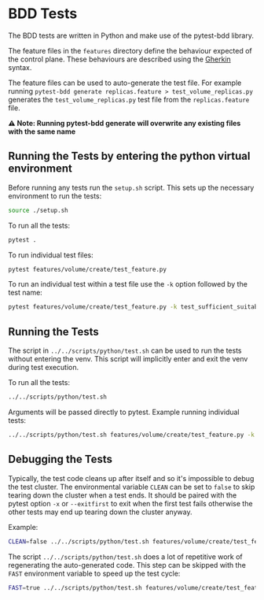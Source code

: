 # BDD Tests

The BDD tests are written in Python and make use of the pytest-bdd library.

The feature files in the `features` directory define the behaviour expected of the control plane. These behaviours are described using the [Gherkin](https://cucumber.io/docs/gherkin/) syntax.

The feature files can be used to auto-generate the test file. For example running `pytest-bdd generate replicas.feature > test_volume_replicas.py`
generates the `test_volume_replicas.py` test file from the `replicas.feature` file.

**:warning: Note: Running pytest-bdd generate will overwrite any existing files with the same name**

## Running the Tests by entering the python virtual environment
Before running any tests run the `setup.sh` script. This sets up the necessary environment to run the tests:
```bash
source ./setup.sh
```

To run all the tests:
```bash
pytest .
```

To run individual test files:
```bash
pytest features/volume/create/test_feature.py
```

To run an individual test within a test file use the `-k` option followed by the test name:
```bash
pytest features/volume/create/test_feature.py -k test_sufficient_suitable_pools
```

## Running the Tests
The script in `../../scripts/python/test.sh` can be used to run the tests without entering the venv.
This script will implicitly enter and exit the venv during test execution.

To run all the tests:
```bash
../../scripts/python/test.sh
```

Arguments will be passed directly to pytest. Example running individual tests:
```bash
../../scripts/python/test.sh features/volume/create/test_feature.py -k test_sufficient_suitable_pools
```

## Debugging the Tests
Typically, the test code cleans up after itself and so it's impossible to debug the test cluster.
The environmental variable `CLEAN` can be set to `false` to skip tearing down the cluster when a test ends.
It should be paired with the pytest option `-x` or `--exitfirst` to exit when the first test fails otherwise the other
tests may end up tearing down the cluster anyway.

Example:
```bash
CLEAN=false ../../scripts/python/test.sh features/volume/create/test_feature.py -k test_sufficient_suitable_pools -x
```

The script `../../scripts/python/test.sh` does a lot of repetitive work of regenerating the auto-generated code.
This step can be skipped with the `FAST` environment variable to speed up the test cycle:
```bash
FAST=true ../../scripts/python/test.sh features/volume/create/test_feature.py -k test_sufficient_suitable_pools -x
```
